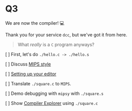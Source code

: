 Q3
==========================================

We are now the compiler! 💻

Thank you for your service `dcc`,
but we've got it from here.

> What _really_ is a `C` program anyways?

[ ] First, let's do `./hello.c -> ./hello.s`

[ ] Discuss [MIPS style](https://wiki.jashankj.space/Scribblings/BetterAssembly/)

[ ] [Setting up your editor](https://cgi.cse.unsw.edu.au/~cs1521/21T3/resources/mips-editors.html)

[ ] Translate `./square.c` to `MIPS`.

[ ] Demo debugging with `mipsy` with `./square.s`

[ ] Show [Compiler Explorer](https://godbolt.org/) using `./square.c`
